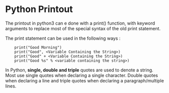 # Python Printout
The printout in python3 can e done with a print() function, with keyword arguments to replace most of the special syntax of the old print statement.

The print statement can be used in the following ways :
```python3
    print("Good Morning")
    print("Good", <Variable Containing the String>)
    print("Good" + <Variable Containing the String>)
    print("Good %s" % <variable containing the string>)
```
In Python, __single, double and triple__ quotes are used to denote a string. Most use single quotes when declaring a single character. Double quotes when declaring a line and triple quotes when declaring a paragraph/multiple lines.
